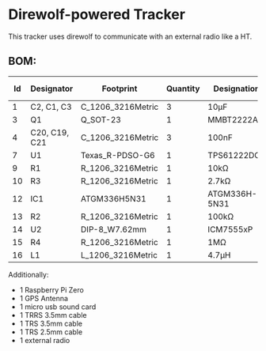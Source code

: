 # Direwolf-powered Tracker

This tracker uses direwolf to communicate with an external radio like a
HT.

## BOM:

| Id  | Designator           | Footprint                           | Quantity | Designation       | Supplier and ref |
|-----|----------------------|-------------------------------------|----------|-------------------|------------------|
| 1   | C2, C1, C3           | C_1206_3216Metric                   | 3        | 10µF              |    C13585        |
| 3   | Q1                   | Q_SOT-23                            | 1        | MMBT2222A         |    C82460        |
| 4   | C20, C19, C21        | C_1206_3216Metric                   | 3        | 100nF             |    C82460        |
| 7   | U1                   | Texas_R-PDSO-G6                     | 1        | TPS61222DCK       |    C116461       |
| 9   | R1                   | R_1206_3216Metric                   | 1        | 10kΩ              |    C132649       |
| 10  | R3                   | R_1206_3216Metric                   | 1        | 2.7kΩ             |    C2930416      |
| 12  | IC1                  | ATGM336H5N31                        | 1        | ATGM336H-5N31     |    C2940946      |
| 13  | R2                   | R_1206_3216Metric                   | 1        | 100kΩ             |    C2930416      |
| 14  | U2                   | DIP-8_W7.62mm                       | 1        | ICM7555xP         |    C22461592     |
| 15  | R4                   | R_1206_3216Metric                   | 1        | 1MΩ               |    C108083       |
| 16  | L1                   | L_1206_3216Metric                   | 1        | 4.7µH             |    C13585        |

Additionally:
- 1 Raspberry Pi Zero
- 1 GPS Antenna
- 1 micro usb sound card
- 1 TRRS 3.5mm cable
- 1 TRS 3.5mm cable
- 1 TRS 2.5mm cable
- 1 external radio
